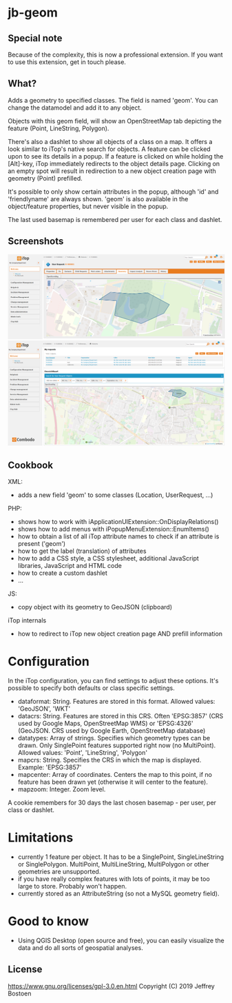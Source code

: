 # jb-geom

## Special note
Because of the complexity, this is now a professional extension.
If you want to use this extension, get in touch please.


## What?
Adds a geometry to specified classes. The field is named 'geom'. You can change the datamodel and add it to any object.

Objects with this geom field, will show an OpenStreetMap tab depicting the feature (Point, LineString, Polygon).

There's also a dashlet to show all objects of a class on a map. 
It offers a look similar to iTop's native search for objects. 
A feature can be clicked upon to see its details in a popup.
If a feature is clicked on while holding the [Alt]-key, iTop immediately redirects to the object details page.
Clicking on an empty spot will result in redirection to a new object creation page with geometry (Point) prefilled.

It's possible to only show certain attributes in the popup, although 'id' and 'friendlyname' are always shown. 
'geom' is also available in the object/feature properties, but never visible in the popup.

The last used basemap is remembered per user for each class and dashlet.

## Screenshots
![Object details](docs/20190711_object_details.PNG)
![Dashlet](docs/20190711_dashlet.PNG)

## Cookbook
XML: 
* adds a new field 'geom' to some classes (Location, UserRequest, ...)

PHP: 
* shows how to work with iApplicationUIExtension::OnDisplayRelations()
* shows how to add menus with iPopupMenuExtension::EnumItems()
* how to obtain a list of all iTop attribute names to check if an attribute is present ('geom')
* how to get the label (translation) of attributes
* how to add a CSS style, a CSS stylesheet, additional JavaScript libraries, JavaScript and HTML code
* how to create a custom dashlet
* ...

JS:
* copy object with its geometry to GeoJSON (clipboard)

iTop internals
* how to redirect to iTop new object creation page AND prefill information


# Configuration
In the iTop configuration, you can find settings to adjust these options.
It's possible to specify both defaults or class specific settings.

* dataformat: String. Features are stored in this format. Allowed values: 'GeoJSON', 'WKT'
* datacrs: String. Features are stored in this CRS. Often 'EPSG:3857' (CRS used by Google Maps, OpenStreetMap WMS) or 'EPSG:4326' (GeoJSON. CRS used by Google Earth, OpenStreetMap database)
* datatypes: Array of strings. Specifies which geometry types can be drawn. Only SinglePoint features supported right now (no MultiPoint). Allowed values: 'Point', 'LineString', 'Polygon'
* mapcrs: String. Specifies the CRS in which the map is displayed. Example: 'EPSG:3857'
* mapcenter: Array of coordinates. Centers the map to this point, if no feature has been drawn yet (otherwise it will center to the feature).
* mapzoom: Integer. Zoom level.

A cookie remembers for 30 days the last chosen basemap - per user, per class or dashlet.

# Limitations
* currently 1 feature per object. It has to be a SinglePoint, SingleLineString or SinglePolygon. MultiPoint, MultiLineString, MultiPolygon or other geometries are unsupported.
* if you have really complex features with lots of points, it may be too large to store. Probably won't happen.
* currently stored as an AttributeString (so not a MySQL geometry field).


# Good to know
* Using QGIS Desktop (open source and free), you can easily visualize the data and do all sorts of geospatial analyses.

## License
https://www.gnu.org/licenses/gpl-3.0.en.html
Copyright (C) 2019 Jeffrey Bostoen

